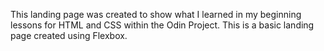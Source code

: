 This landing page was created to show what I learned in my beginning lessons for HTML and CSS within the Odin Project. This is a basic landing page created using Flexbox.
